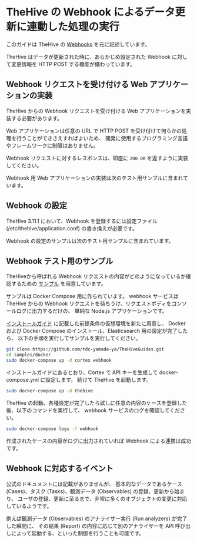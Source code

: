# TheHive の Webhook によるデータ更新に連動した処理の実行

このガイドは TheHive の [Webhooks](https://github.com/TheHive-Project/TheHiveDocs/blob/master/admin/webhooks.md) を元に記述しています。

TheHive はデータが更新された時に、あらかじめ設定された Webhook に対して変更情報を HTTP POST する機能が備わっています。

## Webhook リクエストを受け付ける Web アプリケーションの実装

TheHive からの Webhook リクエストを受け付ける Web アプリケーションを実装する必要があります。

Web アプリケーションは任意の URL で HTTP POST を受け付けて何らかの処理を行うことができさえすればよいため、
開発に使用するプログラミング言語やフレームワークに制限はありません。

Webhook リクエストに対するレスポンスは、即座に `200 OK` を返すように実装してください。

Webhook 用 Web アプリケーションの実装は次のテスト用サンプルに含まれています。 

## Webhook の設定

TheHive 3.11.1 において、Webhook を登録するには設定ファイル (/etc/thehive/application.conf) の書き換えが必要です。

Webhook の設定のサンプルは次のテスト用サンプルに含まれています。

## Webhook テスト用のサンプル

TheHiveから呼ばれる Webhook リクエストの内容がどのようになっているか確認するための
[サンプル](https://github.com/tdc-yamada-ya/TheHiveGuides/tree/master/samples/docker) を用意しています。

サンプルは Docker Compose 用に作られています。
webhook サービスは TheHive からの Webhook リクエストを待ちうけ、リクエストボディをコンソールログに出力するだけの、
単純な Node.js アプリケーションです。

[インストールガイド](./install.md) に記載した前提条件の仮想環境を新たに用意し、
Docker および Docker Compose のインストール、Elasticsearch 用の設定が完了したら、
以下の手順を実行してサンプルを実行してください。

```bash
git clone https://github.com/tdc-yamada-ya/TheHiveGuides.git
cd samples/docker
sudo docker-compose up -d cortex webhook
```

インストールガイドにあるとおり、Cortex で API キーを生成して docker-compose.yml に設定します。
続けて TheHive を起動します。

```bash
sudo docker-compose up -d thehive
```

TheHive の起動、各種設定が完了したら試しに任意の内容のケースを登録した後、以下のコマンドを実行して、
webhook サービスのログを確認してください。

```bash
sudo docker-compose logs -f webhook
```

作成されたケースの内容がログに出力されていれば Webhook による連携は成功です。

## Webhook に対応するイベント

公式のドキュメントには記載がありませんが、
基本的なデータであるケース (Cases)、タスク (Tasks)、観測データ (Observables) の登録、更新から始まり、
ユーザの登録、更新に至るまで、非常に多くのオブジェクトの変更に対応しているようです。

例えば観測データ (Observables) のアナライザー実行 (Run analyzers) が完了した瞬間に、
その結果 (Report) の内容に応じて別のアナライザーを API 呼び出しによって起動する、といった制御を行うことも可能です。
